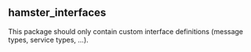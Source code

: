 ## hamster_interfaces

This package should only contain custom interface definitions (message types, service types, ...).
